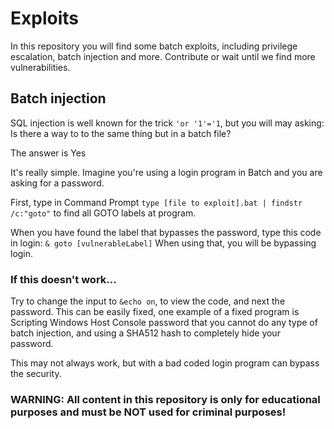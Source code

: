 # Exploits

In this repository you will find some batch exploits, including privilege escalation, batch injection and more.
Contribute or wait until we find more vulnerabilities.


## Batch injection

SQL injection is well  known for the trick ```'or '1'='1```, but you will may asking: 
Is there a way to  to the same thing but in a batch file?

The answer is Yes


It's really simple.
Imagine you're using a login program in Batch and you are asking for a password.

First, type in Command Prompt ```type [file to exploit].bat | findstr /c:"goto"``` to find all GOTO labels at program.

When you have found the label that bypasses the password, type this code in login: ```& goto [vulnerableLabel]```
When using that, you will be bypassing login.



### If this doesn't work...

Try to change the input to ```&echo on```, to view the code, and next the password.
This can be easily fixed, one example of a fixed program is Scripting Windows Host Console password that you cannot do any type of batch injection, and using a SHA512 hash to completely hide your password.


This may not always work, but with a bad coded login program can bypass the security.







### WARNING: All content in this repository is only for educational purposes and must be NOT used for criminal purposes!
